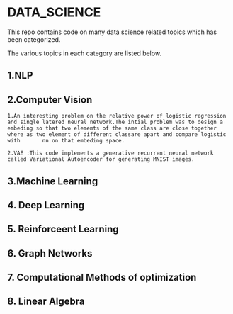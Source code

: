 # DATA_SCIENCE


This repo contains code on many data science related topics which has been categorized.



The various topics in each category are listed below.


## 1.NLP 


## 2.Computer Vision


	1.An interesting problem on the relative power of logistic regression and single latered neural network.The intial problem was to design a 		embeding so that two elememts of the same class are close together where as two element of different classare apart and compare logistic with 		nn on that embeding space. 

	2.VAE :This code implements a generative recurrent neural network called Variational Autoencoder for generating MNIST images.

## 3.Machine Learning


## 4. Deep Learning


## 5. Reinforceent Learning 



## 6. Graph Networks


## 7. Computational Methods of optimization


## 8. Linear Algebra
